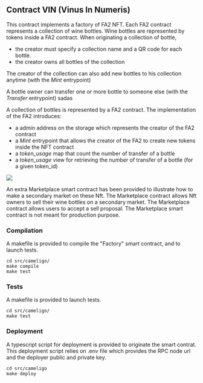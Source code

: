 ## Contract VIN (Vinus In Numeris)

This contract implements a factory of FA2 NFT. Each FA2 contract represents a collection of wine bottles. Wine bottles are represented by tokens inside a FA2 contract.
When originating a collection of bottle,
- the creator must specify a collection name and a QR code for each bottle.
- the creator owns all bottles of the collection

The creator of the collection can also add new bottles to his collection anytime (with the *Mint* entrypoint)

A bottle owner can transfer one or more bottle to someone else (with the *Transfer* entrypoint)
sadas

A collection of bottles is represented by a FA2 contract. The implementation of the FA2 introduces:
- a admin address on the storage which represents the creator of the FA2 contract
- a *Mint* entrypoint that allows the creator of the FA2 to create new tokens inside the NFT contract
- a *token_usage* map that count the number of transfer of a bottle
- a *token_usage* view for retrieving the number of transfer of a bottle (for a given token_id)

![](wine_factory.png)


An extra Marketplace smart contract has been provided to illustrate how to make a secondary market on these Nft. The Marketplace contract allows Nft owners to sell their wine bottles on a secondary market. The Marketplace contract allows users to accept a sell proposal.
The Marketplace smart contract is not meant for production purpose.

### Compilation

A makefile is provided to compile the "Factory" smart contract, and to launch tests.
```
cd src/cameligo/
make compile
make test
```

### Tests

A makefile is provided to launch tests.
```
cd src/cameligo/
make test
```

### Deployment

A typescript script for deployment is provided to originate the smart contrat. This deployment script relies on .env file which provides the RPC node url and the deployer public and private key.

```
cd src/cameligo
make deploy
```
